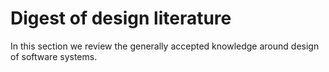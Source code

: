 # Digest of design literature

In this section we review the generally accepted knowledge around design of software systems.
